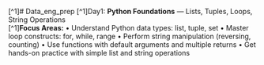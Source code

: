 [^1]# Data_eng_prep
[^1]Day1:
**Python Foundations** — Lists, Tuples, Loops, String Operations  
[^1]**Focus Areas:**
	• Understand Python data types: list, tuple, set
	• Master loop constructs: for, while, range
	• Perform string manipulation (reversing, counting)
	• Use functions with default arguments and multiple returns
  • Get hands-on practice with simple list and string operations
